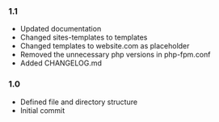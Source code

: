 ### 1.1
* Updated documentation
* Changed sites-templates to templates 
* Changed templates  to website.com as placeholder
* Removed the unnecessary php versions in php-fpm.conf
* Added CHANGELOG.md

### 1.0
* Defined file and directory structure
* Initial commit
